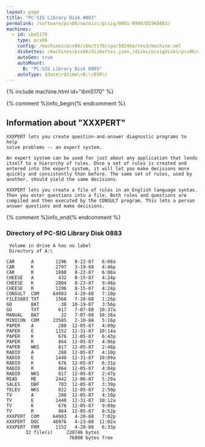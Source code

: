 ```yaml
---
layout: page
title: "PC-SIG Library Disk #883"
permalink: /software/pcx86/sw/misc/pcsig/0001-0999/DISK0883/
machines:
  - id: ibm5170
    type: pcx86
    config: /machines/pcx86/ibm/5170/cga/1024kb/rev3/machine.xml
    diskettes: /machines/pcx86/diskettes.json,/disks/pcsigdisks/pcx86/diskettes.json
    autoGen: true
    autoMount:
      B: "PC-SIG Library Disk 0883"
    autoType: $date\r$time\rB:\rDIR\r
---
```


{% include machine.html id="ibm5170" %}

{% comment %}info_begin{% endcomment %}

## Information about "XXXPERT"

    XXXPERT lets you create question-and-answer diagnostic programs to help
    solve problems -- an expert system.
    
    An expert system can be used for just about any application that lends
    itself to a hierarchy of rules. Once a set of rules is created and
    entered into the expert system, it will let you make decisions more
    quickly and consistently than before. The same set of rules, used by
    another, should yield the same decisions.
    
    XXXPERT lets you create a file of rules in an English language syntax.
    Then you enter questions into a file. Both rules and questions are
    compiled and then executed by the CONSULT program. This lets a person
    answer questions and make decisions.
{% comment %}info_end{% endcomment %}


### Directory of PC-SIG Library Disk 0883

     Volume in drive A has no label
     Directory of A:\

    CAR      A        1296   8-22-87   6:08a
    CAR      K        2797   3-19-88   4:46p
    CAR      R        1080   8-22-87   6:08a
    CHEESE   A         432   8-15-87   4:24p
    CHEESE   K        2804   8-23-87   9:46p
    CHEESE   R        1296   8-15-87   4:24p
    CONSULT  COM     64983   4-20-88   7:10p
    FILES883 TXT      1568   7-28-88   1:26p
    GO       BAT        38  10-19-87   3:56p
    GO       TXT       617   7-07-88  10:37a
    MANUAL   BAT        22   7-07-88  10:38a
    MINICON  COM     23585   2-10-88   5:16p
    PAPER    A         288  12-05-87   4:09p
    PAPER    E        1152  12-31-87  10:14a
    PAPER    K         676  12-05-87   6:43p
    PAPER    R         864  12-05-87   4:06p
    PAPER    WKS       817  12-05-87   2:48p
    RADIO    A         288  12-05-87   4:10p
    RADIO    E        1440  12-31-87  10:09a
    RADIO    K         676  12-05-87   6:31p
    RADIO    R         864  12-05-87   4:04p
    RADIO    WKS       817  12-05-87   2:47p
    READ     ME       2442  12-06-87   5:29a
    SALES    DBF       703  12-05-87   3:39p
    TELEV    WKS       822  12-05-87   2:50p
    TV       A         288  12-05-87   4:10p
    TV       E        1440  12-31-87  10:12a
    TV       K         676  12-05-87   9:09p
    TV       R         864  12-05-87   6:52p
    XXXPERT  COM     64983   4-20-88   7:02p
    XXXPERT  DOC     46976   4-23-88  11:02a
    XXXPERT  FRM      1152   4-20-88   6:33p
           32 file(s)     228746 bytes
                           76800 bytes free
